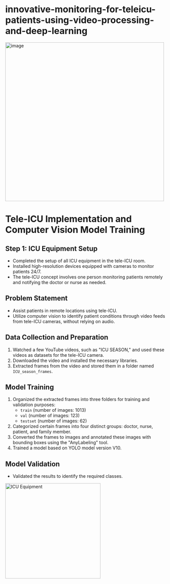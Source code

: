 # innovative-monitoring-for-teleicu-patients-using-video-processing-and-deep-learning


<img src="https://github.com/user-attachments/assets/2cfee51e-6028-4015-8ae9-b49ca6483285" alt="image" width="500"/>


# Tele-ICU Implementation and Computer Vision Model Training

## Step 1: ICU Equipment Setup
- Completed the setup of all ICU equipment in the tele-ICU room.
- Installed high-resolution devices equipped with cameras to monitor patients 24/7.
- The tele-ICU concept involves one person monitoring patients remotely and notifying the doctor or nurse as needed.

## Problem Statement
- Assist patients in remote locations using tele-ICU.
- Utilize computer vision to identify patient conditions through video feeds from tele-ICU cameras, without relying on audio.

## Data Collection and Preparation
1. Watched a few YouTube videos, such as "ICU SEASON," and used these videos as datasets for the tele-ICU camera.
2. Downloaded the video and installed the necessary libraries.
3. Extracted frames from the video and stored them in a folder named `ICU_season_frames`.

## Model Training
1. Organized the extracted frames into three folders for training and validation purposes:
   - `train` (number of images: 1013)
   - `val` (number of images: 123)
   - `testset` (number of images: 62)
2. Categorized certain frames into four distinct groups: doctor, nurse, patient, and family member.
3. Converted the frames to images and annotated these images with bounding boxes using the "AnyLabeling" tool.
4. Trained a model based on YOLO model version V10.

## Model Validation
- Validated the results to identify the required classes.


<img src="https://drive.google.com/uc?export=view&id=1-YYIA6EQkjM6cY2udIM4EqX90ut5Zz1u" alt="ICU Equipment" width="300"/>



